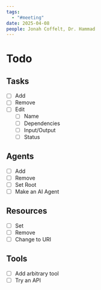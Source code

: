 ```yaml
---
tags:
  - "#meeting"
date: 2025-04-08
people: Jonah Coffelt, Dr. Hammad
---
```

# Todo
## Tasks
- [ ] Add
- [ ] Remove
- [ ] Edit
	- [ ] Name
	- [ ] Dependencies
	- [ ] Input/Output
	- [ ] Status
## Agents
- [ ] Add
- [ ] Remove
- [ ] Set Root
- [ ] Make an AI Agent
## Resources
- [ ] Set
- [ ] Remove
- [ ] Change to URI
## Tools
- [ ] Add arbitrary tool
- [ ] Try an API
## 